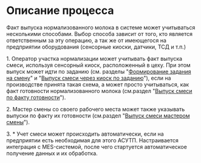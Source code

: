 # Описание процесса

Факт выпуска нормализованного молока в системе может учитываться
несколькими способами. Выбор способа зависит от того, кто является
ответственным за эту операцию, а так же от имеющегося на предприятии оборудования (сенсорные киоски, датчики, ТСД и т.п.)

​1. Оператор участка нормализации может учитывать факт выпуска смеси, используя
сенсорный киоск, расположенный в цеху. При этом выпуск может идти по заданию (см. разделы "[Формирование задания на смену](../TaskForShift/TaskForShift.md)" и "[Выпуск смеси через киоск по заданию](ByOperatorByTask/ByOperatorByTask.md)"), если на
производстве принята такая схема, а может просто учитываться, как факт готовности нормализованного молока (см.раздел "[Выпуск смеси по факту готовности](ByOperatorByFact/ByOperatorByFact.md)").

​2. Мастер смены со своего рабочего места может также указывать выпуски по факту их готовности (см.раздел "[Выпуск смеси мастером смены](ByShiftWizard/ByShiftWizard.md)").

​3. \* Учет смеси может происходить автоматически, если на предприятии есть необходимая для этого АСУТП. Настраивается интеграция с MES-системой, после чего стартуется автоматическое получение данных и их обработка.
